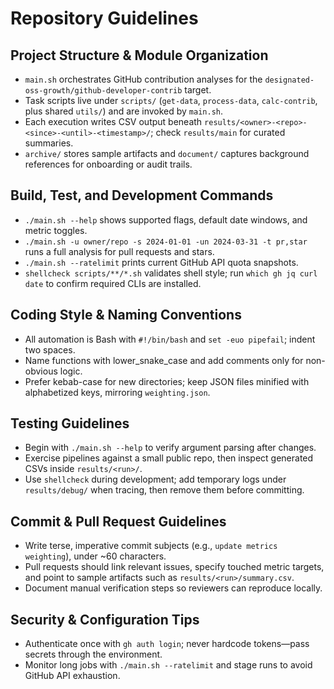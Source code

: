 # Repository Guidelines

## Project Structure & Module Organization

- `main.sh` orchestrates GitHub contribution analyses for the `designated-oss-growth/github-developer-contrib` target.
- Task scripts live under `scripts/` (`get-data`, `process-data`, `calc-contrib`, plus shared `utils/`) and are invoked by `main.sh`.
- Each execution writes CSV output beneath `results/<owner>-<repo>-<since>-<until>-<timestamp>/`; check `results/main` for curated summaries.
- `archive/` stores sample artifacts and `document/` captures background references for onboarding or audit trails.

## Build, Test, and Development Commands

- `./main.sh --help` shows supported flags, default date windows, and metric toggles.
- `./main.sh -u owner/repo -s 2024-01-01 -un 2024-03-31 -t pr,star` runs a full analysis for pull requests and stars.
- `./main.sh --ratelimit` prints current GitHub API quota snapshots.
- `shellcheck scripts/**/*.sh` validates shell style; run `which gh jq curl date` to confirm required CLIs are installed.

## Coding Style & Naming Conventions

- All automation is Bash with `#!/bin/bash` and `set -euo pipefail`; indent two spaces.
- Name functions with lower_snake_case and add comments only for non-obvious logic.
- Prefer kebab-case for new directories; keep JSON files minified with alphabetized keys, mirroring `weighting.json`.

## Testing Guidelines

- Begin with `./main.sh --help` to verify argument parsing after changes.
- Exercise pipelines against a small public repo, then inspect generated CSVs inside `results/<run>/`.
- Use `shellcheck` during development; add temporary logs under `results/debug/` when tracing, then remove them before committing.

## Commit & Pull Request Guidelines

- Write terse, imperative commit subjects (e.g., `update metrics weighting`), under ~60 characters.
- Pull requests should link relevant issues, specify touched metric targets, and point to sample artifacts such as `results/<run>/summary.csv`.
- Document manual verification steps so reviewers can reproduce locally.

## Security & Configuration Tips

- Authenticate once with `gh auth login`; never hardcode tokens—pass secrets through the environment.
- Monitor long jobs with `./main.sh --ratelimit` and stage runs to avoid GitHub API exhaustion.
